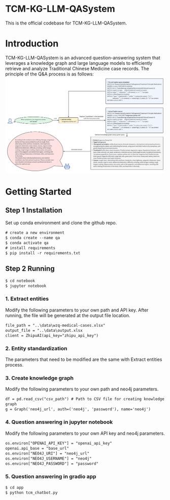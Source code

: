 # TCM-KG-LLM-QASystem
This is the official codebase for TCM-KG-LLM-QASystem.
# Introduction
TCM-KG-LLM-QASystem is an advanced question-answering system that leverages a knowledge graph and large language models to efficiently retrieve and analyze Traditional Chinese Medicine case records. The principle of the Q&A process is as follows:
![QA process](https://github.com/Icheo/TCM-KG-LLM-QASystem/blob/main/Figure/QA%20process.png)
# Getting Started
## Step 1 Installation
Set up conda environment and clone the github repo.
```
# create a new environment
$ conda create --name qa
$ conda activate qa
# install requirements
$ pip install -r requirements.txt
```
##  Step 2 Running
```
$ cd notebook
$ jupyter notebook
```
### 1. Extract entities
Modify the following parameters to your own path and API key.
After running, the file will be generated at the output file location.
```
file_path = "..\data\wzq-medical-cases.xlsx"
output_file = "..\data\output.xlsx
client = ZhipuAI(api_key="zhipu_api_key")
```
### 2. Entity standardization
The parameters that need to be modified are the same with Extract entities process.
### 3. Create knowledge graph
Modify the following parameters to your own path and neo4j parameters.
```
df = pd.read_csv("csv_path") # Path to CSV file for creating knowledge graph
g = Graph('neo4j_url', auth=('neo4j', 'password'), name='neo4j')
```
### 4. Question answering in jupyter notebook
Modify the following parameters to your own API key and neo4j parameters.
```
os.environ["OPENAI_API_KEY"] = "openai_api_key"
openai.api_base = "base_url"
os.environ["NEO4J_URI"] = "neo4j_url"
os.environ["NEO4J_USERNAME"] = "neo4j"
os.environ["NEO4J_PASSWORD"] = "password"
```
### 5. Question answering in gradio app
```
$ cd app
$ python tcm_chatbot.py
```